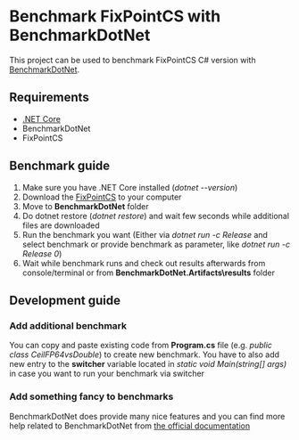# Benchmark FixPointCS with BenchmarkDotNet
This project can be used to benchmark FixPointCS C# version with [BenchmarkDotNet](http://benchmarkdotnet.org/). 

## Requirements
* [.NET Core](https://www.microsoft.com/net/download/windows)
* BenchmarkDotNet
* FixPointCS

## Benchmark guide
1. Make sure you have .NET Core installed (*dotnet --version*)
2. Download the [FixPointCS](https://github.com/XMunkki/FixPointCS) to your computer
3. Move to **BenchmarkDotNet** folder
4. Do dotnet restore (*dotnet restore*) and wait few seconds while additional files are downloaded
5. Run the benchmark you want (Either via *dotnet run -c Release* and select benchmark or provide benchmark as parameter, like *dotnet run -c Release 0*)
6. Wait while benchmark runs and check out results afterwards from console/terminal or from **BenchmarkDotNet.Artifacts\results** folder

## Development guide

### Add additional benchmark
You can copy and paste existing code from **Program.cs** file (e.g. *public class CeilFP64vsDouble*) to create new benchmark. You have to also add new entry to the **switcher** variable located in *static void Main(string[] args)* in case you want to run your benchmark via switcher

### Add something fancy to benchmarks
BenchmarkDotNet does provide many nice features and you can find more help related to BenchmarkDotNet from [the official documentation](http://benchmarkdotnet.org/Guides/GettingStarted.htm)
